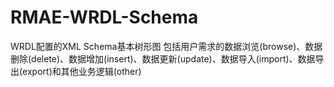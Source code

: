 # RMAE-WRDL-Schema
WRDL配置的XML Schema基本树形图
包括用户需求的数据浏览(browse)、数据删除(delete)、数据增加(insert)、数据更新(update)、数据导入(import)、数据导出(export)和其他业务逻辑(other)


